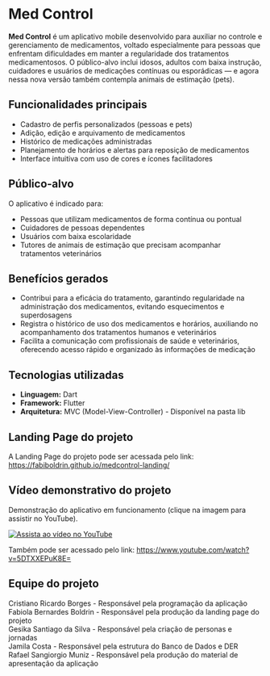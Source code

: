 # Med Control

**Med Control** é um aplicativo mobile desenvolvido para auxiliar no controle e gerenciamento de medicamentos, voltado especialmente para pessoas que enfrentam dificuldades em manter a regularidade dos tratamentos medicamentosos. O público-alvo inclui idosos, adultos com baixa instrução, cuidadores e usuários de medicações contínuas ou esporádicas — e agora nessa nova versão também contempla animais de estimação (pets).

## Funcionalidades principais

- Cadastro de perfis personalizados (pessoas e pets)  
- Adição, edição e arquivamento de medicamentos  
- Histórico de medicações administradas  
- Planejamento de horários e alertas para reposição de medicamentos  
- Interface intuitiva com uso de cores e ícones facilitadores  

## Público-alvo

O aplicativo é indicado para:

- Pessoas que utilizam medicamentos de forma contínua ou pontual  
- Cuidadores de pessoas dependentes  
- Usuários com baixa escolaridade  
- Tutores de animais de estimação que precisam acompanhar tratamentos veterinários  

## Benefícios gerados

- Contribui para a eficácia do tratamento, garantindo regularidade na administração dos medicamentos, evitando esquecimentos e superdosagens  
- Registra o histórico de uso dos medicamentos e horários, auxiliando no acompanhamento dos tratamentos humanos e veterinários  
- Facilita a comunicação com profissionais de saúde e veterinários, oferecendo acesso rápido e organizado às informações de medicação  

## Tecnologias utilizadas

- **Linguagem:** Dart  
- **Framework:** Flutter
- **Arquitetura:** MVC (Model-View-Controller) - Disponível na pasta lib

## Landing Page do projeto

A Landing Page do projeto pode ser acessada pelo link: https://fabiboldrin.github.io/medcontrol-landing/

## Vídeo demonstrativo do projeto
  
Demonstração do aplicativo em funcionamento (clique na imagem para assistir no YouTube).  


[![Assista ao vídeo no YouTube](https://img.youtube.com/vi/5DTXXEPuK8E/hqdefault.jpg)](https://www.youtube.com/watch?v=5DTXXEPuK8E)
  
Também pode ser acessado pelo link: https://www.youtube.com/watch?v=5DTXXEPuK8E=  

## Equipe do projeto

Cristiano Ricardo Borges - Responsável pela programação da aplicação  
Fabiola Bernardes Boldrin - Responsável pela produção da landing page do projeto  
Gesika Santiago da Silva - Responsável pela criação de personas e jornadas  
Jamila Costa - Responsável pela estrutura do Banco de Dados e DER  
Rafael Sangiorgio Muniz - Responsável pela produção do material de apresentação da aplicação  
